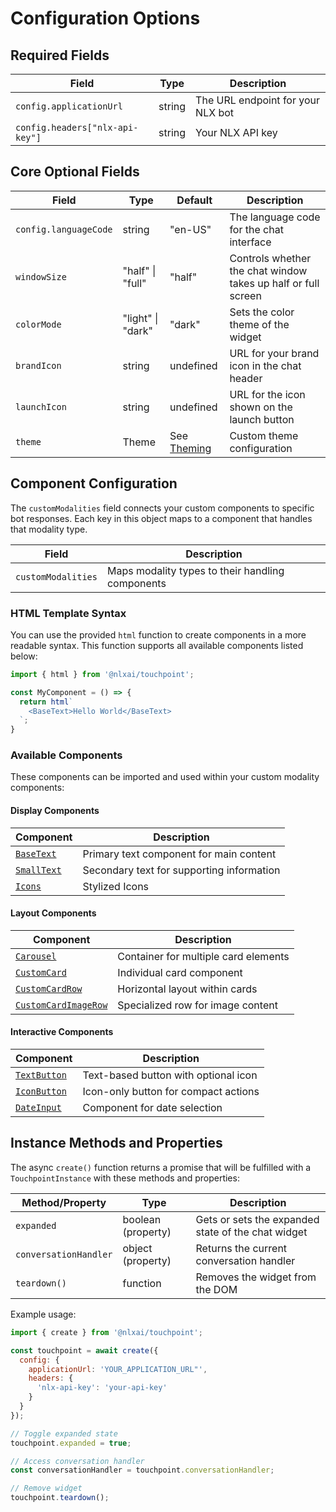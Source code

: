 # Configuration Options

## Required Fields

| Field                           | Type   | Description                       |
|---------------------------------|--------|-----------------------------------|
| `config.applicationUrl`         | string | The URL endpoint for your NLX bot |
| `config.headers["nlx-api-key"]` | string | Your NLX API key                  |

## Core Optional Fields

| Field                 | Type              | Default                               | Description                                                   |
|-----------------------|-------------------|---------------------------------------|---------------------------------------------------------------|
| `config.languageCode` | string            | "en-US"                               | The language code for the chat interface                      |
| `windowSize`          | "half" \| "full"  | "half"                                | Controls whether the chat window takes up half or full screen |
| `colorMode`           | "light" \| "dark" | "dark"                                | Sets the color theme of the widget                            |
| `brandIcon`           | string            | undefined                             | URL for your brand icon in the chat header                    |
| `launchIcon`          | string            | undefined                             | URL for the icon shown on the launch button                   |
| `theme`               | Theme             | See [Theming](/touchpoint-ui-theming) | Custom theme configuration                                    |

## Component Configuration

The `customModalities` field connects your custom components to specific bot responses. Each key in this object maps to a component that handles that modality type.

| Field              | Description                                      |
|--------------------|--------------------------------------------------|
| `customModalities` | Maps modality types to their handling components |

### HTML Template Syntax

You can use the provided `html` function to create components in a more readable syntax. This function supports all available components listed below:

```javascript
import { html } from '@nlxai/touchpoint';

const MyComponent = () => {
  return html`
    <BaseText>Hello World</BaseText>
  `;
}
```

### Available Components

These components can be imported and used within your custom modality components:

#### Display Components

| Component                             | Description                               |
|---------------------------------------|-------------------------------------------|
| [`BaseText`](/touchpoint-Typography)  | Primary text component for main content   |
| [`SmallText`](/touchpoint-Typography) | Secondary text for supporting information |
| [`Icons`](/touchpoint-Icons)          | Stylized Icons                            |

#### Layout Components
| Component                                       | Description                          |
|-------------------------------------------------|--------------------------------------|
| [`Carousel`](/touchpoint-CustomCards)           | Container for multiple card elements |
| [`CustomCard`](/touchpoint-CustomCards)         | Individual card component            |
| [`CustomCardRow`](/touchpoint-CustomCards)      | Horizontal layout within cards       |
| [`CustomCardImageRow`](/touchpoint-CustomCards) | Specialized row for image content    |

#### Interactive Components

| Component                           | Description                          |
|-------------------------------------|--------------------------------------|
| [`TextButton`](/touchpoint-Buttons) | Text-based button with optional icon |
| [`IconButton`](/touchpoint-Buttons) | Icon-only button for compact actions |
| [`DateInput`](/touchpoint-DateInput)| Component for date selection         |

## Instance Methods and Properties

The async `create()` function returns a promise that will be fulfilled with a `TouchpointInstance` with these methods and properties:

| Method/Property       | Type                | Description                                           |
|-----------------------|---------------------|-------------------------------------------------------|
| `expanded`            | boolean (property)  | Gets or sets the expanded state of the chat widget    |
| `conversationHandler` | object (property)   | Returns the current conversation handler              |
| `teardown()`          | function            | Removes the widget from the DOM                       |

Example usage:

```javascript
import { create } from '@nlxai/touchpoint';

const touchpoint = await create({
  config: {
    applicationUrl: 'YOUR_APPLICATION_URL"',
    headers: {
      'nlx-api-key': 'your-api-key'
    }
  }
});

// Toggle expanded state
touchpoint.expanded = true;

// Access conversation handler
const conversationHandler = touchpoint.conversationHandler;

// Remove widget
touchpoint.teardown();
```